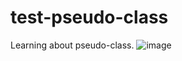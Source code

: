 # test-pseudo-class

Learning about pseudo-class.
![image](https://user-images.githubusercontent.com/72318958/170896810-0d67c528-d4d1-4b32-a928-06e50f265fb9.png)
